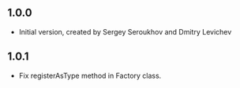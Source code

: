 ## 1.0.0

- Initial version, created by Sergey Seroukhov and Dmitry Levichev

## 1.0.1

- Fix registerAsType method in Factory class.
